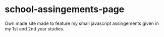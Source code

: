 # school-assingements-page
Own made site made to feature my small javascript assingements given in my 1st and 2nd year studies.
